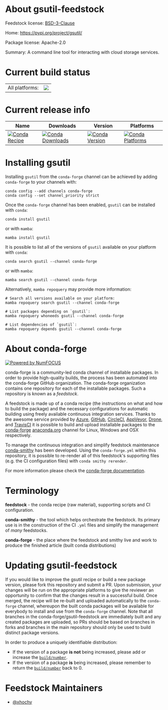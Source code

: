 About gsutil-feedstock
======================

Feedstock license: [BSD-3-Clause](https://github.com/conda-forge/gsutil-feedstock/blob/main/LICENSE.txt)

Home: https://pypi.org/project/gsutil/

Package license: Apache-2.0

Summary: A command line tool for interacting with cloud storage services.

Current build status
====================


<table><tr><td>All platforms:</td>
    <td>
      <a href="https://dev.azure.com/conda-forge/feedstock-builds/_build/latest?definitionId=9605&branchName=main">
        <img src="https://dev.azure.com/conda-forge/feedstock-builds/_apis/build/status/gsutil-feedstock?branchName=main">
      </a>
    </td>
  </tr>
</table>

Current release info
====================

| Name | Downloads | Version | Platforms |
| --- | --- | --- | --- |
| [![Conda Recipe](https://img.shields.io/badge/recipe-gsutil-green.svg)](https://anaconda.org/conda-forge/gsutil) | [![Conda Downloads](https://img.shields.io/conda/dn/conda-forge/gsutil.svg)](https://anaconda.org/conda-forge/gsutil) | [![Conda Version](https://img.shields.io/conda/vn/conda-forge/gsutil.svg)](https://anaconda.org/conda-forge/gsutil) | [![Conda Platforms](https://img.shields.io/conda/pn/conda-forge/gsutil.svg)](https://anaconda.org/conda-forge/gsutil) |

Installing gsutil
=================

Installing `gsutil` from the `conda-forge` channel can be achieved by adding `conda-forge` to your channels with:

```
conda config --add channels conda-forge
conda config --set channel_priority strict
```

Once the `conda-forge` channel has been enabled, `gsutil` can be installed with `conda`:

```
conda install gsutil
```

or with `mamba`:

```
mamba install gsutil
```

It is possible to list all of the versions of `gsutil` available on your platform with `conda`:

```
conda search gsutil --channel conda-forge
```

or with `mamba`:

```
mamba search gsutil --channel conda-forge
```

Alternatively, `mamba repoquery` may provide more information:

```
# Search all versions available on your platform:
mamba repoquery search gsutil --channel conda-forge

# List packages depending on `gsutil`:
mamba repoquery whoneeds gsutil --channel conda-forge

# List dependencies of `gsutil`:
mamba repoquery depends gsutil --channel conda-forge
```


About conda-forge
=================

[![Powered by
NumFOCUS](https://img.shields.io/badge/powered%20by-NumFOCUS-orange.svg?style=flat&colorA=E1523D&colorB=007D8A)](https://numfocus.org)

conda-forge is a community-led conda channel of installable packages.
In order to provide high-quality builds, the process has been automated into the
conda-forge GitHub organization. The conda-forge organization contains one repository
for each of the installable packages. Such a repository is known as a *feedstock*.

A feedstock is made up of a conda recipe (the instructions on what and how to build
the package) and the necessary configurations for automatic building using freely
available continuous integration services. Thanks to the awesome service provided by
[Azure](https://azure.microsoft.com/en-us/services/devops/), [GitHub](https://github.com/),
[CircleCI](https://circleci.com/), [AppVeyor](https://www.appveyor.com/),
[Drone](https://cloud.drone.io/welcome), and [TravisCI](https://travis-ci.com/)
it is possible to build and upload installable packages to the
[conda-forge](https://anaconda.org/conda-forge) [anaconda.org](https://anaconda.org/)
channel for Linux, Windows and OSX respectively.

To manage the continuous integration and simplify feedstock maintenance
[conda-smithy](https://github.com/conda-forge/conda-smithy) has been developed.
Using the ``conda-forge.yml`` within this repository, it is possible to re-render all of
this feedstock's supporting files (e.g. the CI configuration files) with ``conda smithy rerender``.

For more information please check the [conda-forge documentation](https://conda-forge.org/docs/).

Terminology
===========

**feedstock** - the conda recipe (raw material), supporting scripts and CI configuration.

**conda-smithy** - the tool which helps orchestrate the feedstock.
                   Its primary use is in the construction of the CI ``.yml`` files
                   and simplify the management of *many* feedstocks.

**conda-forge** - the place where the feedstock and smithy live and work to
                  produce the finished article (built conda distributions)


Updating gsutil-feedstock
=========================

If you would like to improve the gsutil recipe or build a new
package version, please fork this repository and submit a PR. Upon submission,
your changes will be run on the appropriate platforms to give the reviewer an
opportunity to confirm that the changes result in a successful build. Once
merged, the recipe will be re-built and uploaded automatically to the
`conda-forge` channel, whereupon the built conda packages will be available for
everybody to install and use from the `conda-forge` channel.
Note that all branches in the conda-forge/gsutil-feedstock are
immediately built and any created packages are uploaded, so PRs should be based
on branches in forks and branches in the main repository should only be used to
build distinct package versions.

In order to produce a uniquely identifiable distribution:
 * If the version of a package **is not** being increased, please add or increase
   the [``build/number``](https://docs.conda.io/projects/conda-build/en/latest/resources/define-metadata.html#build-number-and-string).
 * If the version of a package **is** being increased, please remember to return
   the [``build/number``](https://docs.conda.io/projects/conda-build/en/latest/resources/define-metadata.html#build-number-and-string)
   back to 0.

Feedstock Maintainers
=====================

* [@xhochy](https://github.com/xhochy/)

